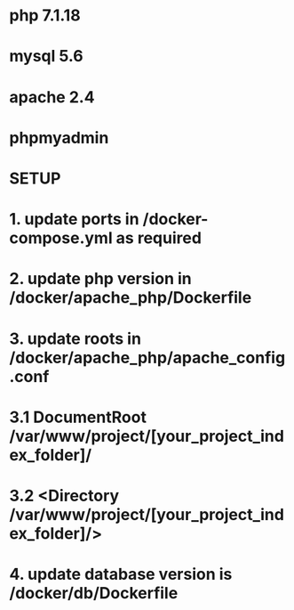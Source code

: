 # php 7.1.18
# mysql 5.6
# apache 2.4
# phpmyadmin

# SETUP
# 1.  update ports in /docker-compose.yml as required
# 2.  update php version in /docker/apache_php/Dockerfile
# 3.  update roots in /docker/apache_php/apache_config.conf
# 3.1 DocumentRoot /var/www/project/[your_project_index_folder]/
# 3.2 <Directory /var/www/project/[your_project_index_folder]/>
# 4.  update database version is /docker/db/Dockerfile
